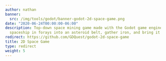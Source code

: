 ```yaml
---
author: nathan
banner:
  src: /img/tools/godot/banner-godot-2d-space-game.png
date: "2020-06-24T00:00:00-06:00"
description: Top-down space mining game made with the Godot game engine. Control your
  spaceship in forays into an asteroid belt, gather iron, and bring it back to base.
redirect: https://github.com/GDQuest/godot-2d-space-game
title: 2D Space Game
type: redirect
weight: 5
---
```



